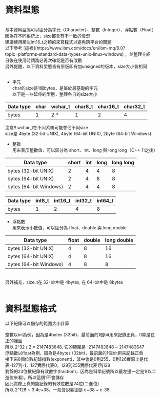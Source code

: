 資料型態<br>
=======
<br>
基本資料型態可以區分為字元（Character）、整數（Integer）、浮點數（Float）<br>
因為在不同系統上，size都會有不一致的情況<br>
建議使用類似int16_t之類的來寫程式以避免跨平台的問題<br>
以下參考 [這裡](https://www.ibm.com/docs/en/ibm-mq/9.0?topic=platforms-standard-data-types-unix-linux-windows)
，並整理介紹<br>
日後在使用時請務必再次確認是否有改動<br>
另外提醒，以下資料型態皆有原版即有加unsigned的版本，size大小皆相同<br>
<br>

* 字元<br>
char的size是1個bytes，是屬於最基礎的字元<br>
以下是一些延伸的型態，整理各自的size大小<br>

Data type | char | wchar_t | char8_t | char16_t | char32_t
--- | --- | --- | --- | --- | --- 
bytes  | 1 | 2 * | 1 | 2 | 4

注意!! wchar_t在不同系統可能會佔不同size<br>
size是 4byte (32-bit UNIX), 4byte (64-bit UNIX), 2byte (64-bit Windows)<br>

* 整數<br>
用來表示整數值，可以區分為 short、int、long 與 long long（C++ 11之後）<br>

Data type | short | int | long | long long 
--- | --- | --- | --- | ---
bytes (32-bit UNIX) | 2 | 4 | 4 | 8 
bytes (64-bit UNIX) | 2 | 4 | 8 | 8 
bytes (64-bit Windows) | 2 | 4 | 4 | 8 

Data type | int8_t | int16_t | int32_t | int64_t 
--- | --- | --- | --- | ---
bytes  | 1 | 2 | 4 | 8 

* 浮點數<br>
用來表示小數值，可以區分為 float、double 與 long double<br>

Data type | float | double | long double 
--- | --- | --- | --- 
bytes (32-bit UNIX) | 4 | 8 | 16 
bytes (64-bit UNIX) | 4 | 8 | 16 
bytes (64-bit Windows) | 4 | 8 | 8 
<br>
另外補充，size_t在 32-bit中是 4bytes, 在 64-bit中是 8bytes<br>
<br>

資料型態格式<br>
===========
以下紀錄可以儲存的範圍大小計算<br>
<br>
整數以int為例，因為是4bytes (32bit)，最前面的1個bit用來記錄正負，0算是在正的裡面<br>
所以 2^32 / 2 = 2147483648, 它的範圍是 -2147483648 ~ 2147483647
<br>
浮點數以float為例，因為是4bytes (32bit)，最前面的1個bit用來記錄正負<br>
接下來8個位數紀錄指數(exponent)，其中會是0到255，0到126實際上是代表-127到-1，127實際代表0，128到255實際代表1到128<br>
剩餘的23位數紀錄有效數字(fraction)，因為是科學記號所以最左邊一定是1(以二進位來看)，所以這個1不會儲存<br>
因此實際上真的能記錄的有效位數是24位(二進位)<br>
所以 2^128 ~ 3.4e+38，一般會說範圍是 e+38 ~ e-38<br>

<br>
